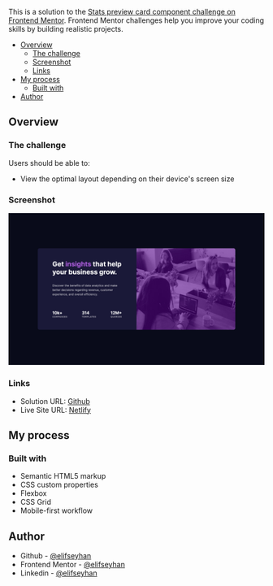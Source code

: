 This is a solution to the [Stats preview card component challenge on Frontend Mentor](https://www.frontendmentor.io/challenges/stats-preview-card-component-8JqbgoU62). Frontend Mentor challenges help you improve your coding skills by building realistic projects. 

- [Overview](#overview)
  - [The challenge](#the-challenge)
  - [Screenshot](#screenshot)
  - [Links](#links)
- [My process](#my-process)
  - [Built with](#built-with)
- [Author](#author)

## Overview

### The challenge

Users should be able to:

- View the optimal layout depending on their device's screen size

### Screenshot

![](./screenshot.jpg)

### Links

- Solution URL: [Github](https://github.com/elifseyhan/stats-preview-card-component)
- Live Site URL: [Netlify](https://tourmaline-piroshki-b56a52.netlify.app)

## My process

### Built with

- Semantic HTML5 markup
- CSS custom properties
- Flexbox
- CSS Grid
- Mobile-first workflow

## Author

- Github - [@elifseyhan](https://github.com/elifseyhan)
- Frontend Mentor - [@elifseyhan](https://www.frontendmentor.io/profile/elifseyhan)
- Linkedin - [@elifseyhan](https://www.linkedin.com/in/elifseyhan/)